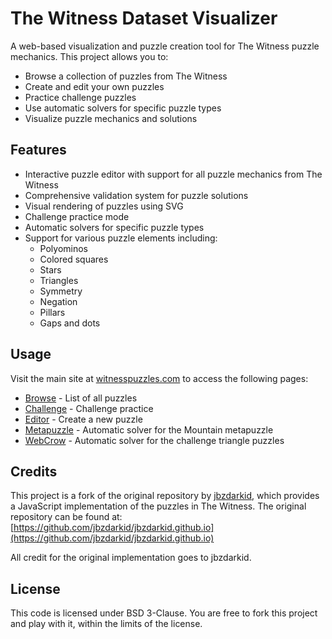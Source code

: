 # The Witness Dataset Visualizer

A web-based visualization and puzzle creation tool for The Witness puzzle mechanics. This project allows you to:

- Browse a collection of puzzles from The Witness
- Create and edit your own puzzles
- Practice challenge puzzles
- Use automatic solvers for specific puzzle types
- Visualize puzzle mechanics and solutions

## Features

- Interactive puzzle editor with support for all puzzle mechanics from The Witness
- Comprehensive validation system for puzzle solutions
- Visual rendering of puzzles using SVG
- Challenge practice mode
- Automatic solvers for specific puzzle types
- Support for various puzzle elements including:
  - Polyominos
  - Colored squares
  - Stars
  - Triangles
  - Symmetry
  - Negation
  - Pillars
  - Gaps and dots

## Usage

Visit the main site at [witnesspuzzles.com](https://witnesspuzzles.com) to access the following pages:

- [Browse](https://witnesspuzzles.com/browse.html) - List of all puzzles
- [Challenge](https://witnesspuzzles.com/challenge.html) - Challenge practice
- [Editor](https://witnesspuzzles.com/editor.html) - Create a new puzzle
- [Metapuzzle](https://witnesspuzzles.com/metapuzzle.html) - Automatic solver for the Mountain metapuzzle
- [WebCrow](https://witnesspuzzles.com/webcrow.html) - Automatic solver for the challenge triangle puzzles

## Credits

This project is a fork of the original repository by [jbzdarkid](https://github.com/jbzdarkid/jbzdarkid.github.io), which provides a JavaScript implementation of the puzzles in The Witness. The original repository can be found at:
[https://github.com/jbzdarkid/jbzdarkid.github.io](https://github.com/jbzdarkid/jbzdarkid.github.io)

All credit for the original implementation goes to jbzdarkid.

## License

This code is licensed under BSD 3-Clause. You are free to fork this project and play with it, within the limits of the license. 